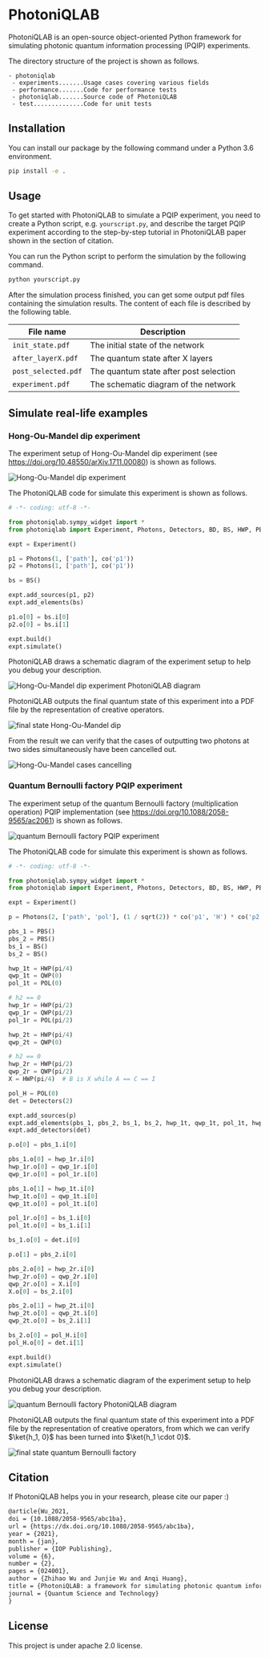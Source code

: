 # PhotoniQLAB

PhotoniQLAB is an open-source object-oriented Python framework for simulating photonic quantum information processing (PQIP) experiments.

The directory structure of the project is shown as follows.

```text
- photoniqlab
 - experiments.......Usage cases covering various fields
 - performance.......Code for performance tests
 - photoniqlab.......Source code of PhotoniQLAB
 - test..............Code for unit tests
```

## Installation

You can install our package by the following command under a Python 3.6 environment.

```bash
pip install -e .
```

## Usage

To get started with PhotoniQLAB to simulate a PQIP experiment, you need to create a Python script, e.g. `yourscript.py`, and describe the target PQIP experiment according to the step-by-step tutorial in PhotoniQLAB paper shown in the section of citation.

You can run the Python script to perform the simulation by the following command.

```bash
python yourscript.py
```

After the simulation process finished, you can get some output pdf files containing the simulation results. The content of each file is described by the following table.

| File name | Description                    |
| ------------- | ------------------------------ |
| `init_state.pdf` | The initial state of the network |
| `after_layerX.pdf`   | The quantum state after X layers |
| `post_selected.pdf`   | The quantum state after post selection |
| `experiment.pdf`   | The schematic diagram of the network |

## Simulate real-life examples

### Hong-Ou-Mandel dip experiment

The experiment setup of Hong-Ou-Mandel dip experiment (see <https://doi.org/10.48550/arXiv.1711.00080>) is shown as follows.

![Hong-Ou-Mandel dip experiment](2023-02-22-15-31-01.png)

The PhotoniQLAB code for simulate this experiment is shown as follows.

```python
# -*- coding: utf-8 -*-

from photoniqlab.sympy_widget import *
from photoniqlab import Experiment, Photons, Detectors, BD, BS, HWP, PBS, POL, PS, QWP

expt = Experiment()

p1 = Photons(1, ['path'], co('p1'))
p2 = Photons(1, ['path'], co('p1'))

bs = BS()

expt.add_sources(p1, p2)
expt.add_elements(bs)

p1.o[0] = bs.i[0]
p2.o[0] = bs.i[1]

expt.build()
expt.simulate()
```

PhotoniQLAB draws a schematic diagram of the experiment setup to help you debug your description.

![Hong-Ou-Mandel dip experiment PhotoniQLAB diagram](2023-02-22-15-37-44.png)

PhotoniQLAB outputs the final quantum state of this experiment into a PDF file by the representation of creative operators.

![final state Hong-Ou-Mandel dip](2023-02-22-15-35-38.png)

From the result we can verify that the cases of outputting two photons at two sides simultaneously have been cancelled out.

![Hong-Ou-Mandel cases cancelling](2023-02-22-15-41-02.png)

### Quantum Bernoulli factory PQIP experiment

The experiment setup of the quantum Bernoulli factory (multiplication operation) PQIP implementation (see <https://doi.org/10.1088/2058-9565/ac2061>) is shown as follows.

![quantum Bernoulli factory PQIP experiment](2023-02-21-16-59-00.png)

The PhotoniQLAB code for simulate this experiment is shown as follows.

```python
# -*- coding: utf-8 -*-

from photoniqlab.sympy_widget import *
from photoniqlab import Experiment, Photons, Detectors, BD, BS, HWP, PBS, POL, PS, QWP

expt = Experiment()

p = Photons(2, ['path', 'pol'], (1 / sqrt(2)) * co('p1', 'H') * co('p2', 'H') + (1 / sqrt(2)) * co('p1', 'V') * co('p2', 'V'))

pbs_1 = PBS()
pbs_2 = PBS()
bs_1 = BS()
bs_2 = BS()

hwp_1t = HWP(pi/4)
qwp_1t = QWP(0)
pol_1t = POL(0)

# h2 == 0
hwp_1r = HWP(pi/2)
qwp_1r = QWP(pi/2)
pol_1r = POL(pi/2)

hwp_2t = HWP(pi/4)
qwp_2t = QWP(0)

# h2 == 0
hwp_2r = HWP(pi/2)
qwp_2r = QWP(pi/2)
X = HWP(pi/4)  # B is X while A == C == I

pol_H = POL(0)
det = Detectors(2)

expt.add_sources(p)
expt.add_elements(pbs_1, pbs_2, bs_1, bs_2, hwp_1t, qwp_1t, pol_1t, hwp_1r, qwp_1r, pol_1r, hwp_2t, qwp_2t, hwp_2r, qwp_2r, X, pol_H)
expt.add_detectors(det)

p.o[0] = pbs_1.i[0]

pbs_1.o[0] = hwp_1r.i[0]
hwp_1r.o[0] = qwp_1r.i[0]
qwp_1r.o[0] = pol_1r.i[0]

pbs_1.o[1] = hwp_1t.i[0]
hwp_1t.o[0] = qwp_1t.i[0]
qwp_1t.o[0] = pol_1t.i[0]

pol_1r.o[0] = bs_1.i[0]
pol_1t.o[0] = bs_1.i[1]

bs_1.o[0] = det.i[0]

p.o[1] = pbs_2.i[0]

pbs_2.o[0] = hwp_2r.i[0]
hwp_2r.o[0] = qwp_2r.i[0]
qwp_2r.o[0] = X.i[0]
X.o[0] = bs_2.i[0]

pbs_2.o[1] = hwp_2t.i[0]
hwp_2t.o[0] = qwp_2t.i[0]
qwp_2t.o[0] = bs_2.i[1]

bs_2.o[0] = pol_H.i[0]
pol_H.o[0] = det.i[1]

expt.build()
expt.simulate()
```

PhotoniQLAB draws a schematic diagram of the experiment setup to help you debug your description.

![quantum Bernoulli factory PhotoniQLAB diagram](2023-02-22-15-07-32.png)

PhotoniQLAB outputs the final quantum state of this experiment into a PDF file by the representation of creative operators, from which we can verify $\ket{h_1, 0}$ has been turned into $\ket{h_1 \cdot 0}$.

![final state quantum Bernoulli factory](2023-02-22-15-09-50.png)

## Citation

If PhotoniQLAB helps you in your research, please cite our paper :)

```latex
@article{Wu_2021,
doi = {10.1088/2058-9565/abc1ba},
url = {https://dx.doi.org/10.1088/2058-9565/abc1ba},
year = {2021},
month = {jan},
publisher = {IOP Publishing},
volume = {6},
number = {2},
pages = {024001},
author = {Zhihao Wu and Junjie Wu and Anqi Huang},
title = {PhotoniQLAB: a framework for simulating photonic quantum information processing experiments},
journal = {Quantum Science and Technology}
}
```

## License

This project is under apache 2.0 license.

